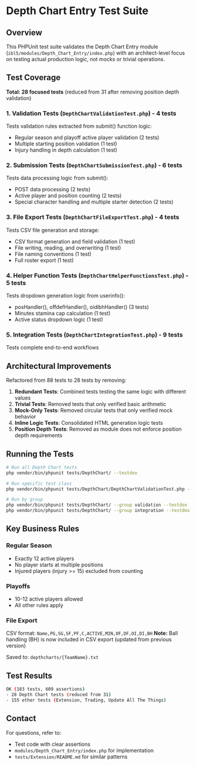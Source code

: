 # Depth Chart Entry Test Suite

## Overview

This PHPUnit test suite validates the Depth Chart Entry module (`ibl5/modules/Depth_Chart_Entry/index.php`) with an architect-level focus on testing actual production logic, not mocks or trivial operations.

## Test Coverage

**Total: 28 focused tests** (reduced from 31 after removing position depth validation)

### 1. Validation Tests (`DepthChartValidationTest.php`) - 4 tests
Tests validation rules extracted from submit() function logic:
- Regular season and playoff active player validation (2 tests)
- Multiple starting position validation (1 test)
- Injury handling in depth calculation (1 test)

### 2. Submission Tests (`DepthChartSubmissionTest.php`) - 6 tests
Tests data processing logic from submit():
- POST data processing (2 tests)
- Active player and position counting (2 tests)
- Special character handling and multiple starter detection (2 tests)

### 3. File Export Tests (`DepthChartFileExportTest.php`) - 4 tests
Tests CSV file generation and storage:
- CSV format generation and field validation (1 test)
- File writing, reading, and overwriting (1 test)
- File naming conventions (1 test)
- Full roster export (1 test)

### 4. Helper Function Tests (`DepthChartHelperFunctionsTest.php`) - 5 tests
Tests dropdown generation logic from userinfo():
- posHandler(), offdefHandler(), oidibhHandler() (3 tests)
- Minutes stamina cap calculation (1 test)
- Active status dropdown logic (1 test)

### 5. Integration Tests (`DepthChartIntegrationTest.php`) - 9 tests
Tests complete end-to-end workflows

## Architectural Improvements

Refactored from 88 tests to 28 tests by removing:
1. **Redundant Tests**: Combined tests testing the same logic with different values
2. **Trivial Tests**: Removed tests that only verified basic arithmetic
3. **Mock-Only Tests**: Removed circular tests that only verified mock behavior
4. **Inline Logic Tests**: Consolidated HTML generation logic tests
5. **Position Depth Tests**: Removed as module does not enforce position depth requirements

## Running the Tests

```bash
# Run all Depth Chart tests
php vendor/bin/phpunit tests/DepthChart/ --testdox

# Run specific test class
php vendor/bin/phpunit tests/DepthChart/DepthChartValidationTest.php --testdox

# Run by group
php vendor/bin/phpunit tests/DepthChart/ --group validation --testdox
php vendor/bin/phpunit tests/DepthChart/ --group integration --testdox
```

## Key Business Rules

### Regular Season
- Exactly 12 active players
- No player starts at multiple positions
- Injured players (injury >= 15) excluded from counting

### Playoffs
- 10-12 active players allowed
- All other rules apply

### File Export
CSV format: `Name,PG,SG,SF,PF,C,ACTIVE,MIN,OF,DF,OI,DI,BH`
**Note:** Ball handling (BH) is now included in CSV export (updated from previous version)

Saved to: `depthcharts/{TeamName}.txt`

## Test Results

```bash
OK (183 tests, 609 assertions)
- 28 Depth Chart tests (reduced from 31)
- 155 other tests (Extension, Trading, Update All The Things)
```

## Contact

For questions, refer to:
- Test code with clear assertions
- `modules/Depth_Chart_Entry/index.php` for implementation
- `tests/Extension/README.md` for similar patterns
